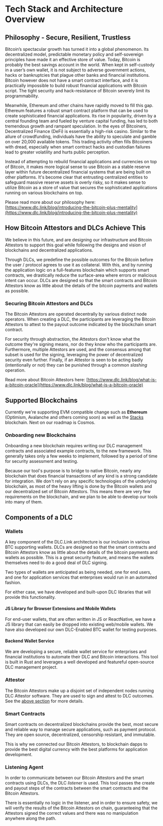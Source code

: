 # Tech Stack and Architecture Overview

## Philosophy - Secure, Resilient, Trustless

Bitcoin’s spectacular growth has turned it into a global phenomenon. Its decentralized model, predictable monetary policy and self-sovereign principles have made it an effective store of value. Today, Bitcoin is probably the best savings account in the world. When kept in self-custody in a user’s own wallet, it is not subject to adverse government actions, hacks or bankruptcies that plague other banks and financial institutions. Bitcoin however does not have a smart contract interface, and it is practically impossible to build robust financial applications with Bitcoin script. The tight security and hack-resistance of Bitcoin severely limit its programmability.&#x20;

Meanwhile, Ethereum and other chains have rapidly moved to fill this gap. Ethereum features a robust smart contract platform that can be used to create sophisticated financial applications. Its rise in popularity, driven by a central founding team and fueled by venture capital funding, has led to both tremendous growth and rampant speculation. In the eyes of Bitcoiners, Decentralized Finance (DeFi) is essentially a high-risk casino. Similar to the allure of crowdfunding, individuals have the ability to speculate and gamble on over 20,000 available tokens. This trading activity often fills Bitcoiners with dread, especially when smart contract hacks and custodian failures lead to greater volatility and hurts public perception.

Instead of attempting to rebuild financial applications and currencies on top of Bitcoin, it makes more logical sense to use Bitcoin as a stable reserve layer within future decentralized financial systems that are being built on other platforms. It's become clear that entrusting centralized entities to safeguard massive reserve assets is overly risky, so it makes sense to utilize Bitcoin as a store of value that secures the sophisticated applications running on various blockchains on top.

Please read more about our philosophy here: [https://www.dlc.link/blog/introducing-the-bitcoin-plus-mentality](https://www.dlc.link/blog/introducing-the-bitcoin-plus-mentality)

## How Bitcoin Attestors and DLCs Achieve This

We believe in this future, and are designing our infrastructure and Bitcoin Attestors to support this goal while following the designs and vision of blockchains and decentralized applications.

Through DLCs, we predefine the possible outcomes for the Bitcoin before the user / protocol agrees to use it as collateral. With this, and by running the application logic on a full-features blockchain which supports smart contracts, we drastically reduce the surface-area where errors or malicious intent can occur. DLCs are designed so that the smart contracts and Bitcoin Attestors know as little about the details of the bitcoin payments and wallets as possible.&#x20;

### Securing Bitcoin Attestors and DLCs

The Bitcoin Attestors are operated decentrally by various distinct node operators. When creating a DLC, the participants are leveraging the Bitcoin Attestors to attest to the payout outcome indicated by the blockchain smart contract.&#x20;

For security through abstraction, the Attestors don't know what the outcome they're signing means, nor do they know who the participants are. Furthermore, multiple Attestors are used, and the consensus among that subset is used for the signing, leveraging the power of decentralized security even further. Finally, if an Attestor is seen to be acting badly (intentionally or not) they can be punished through a common _slashing_ operation.&#x20;

Read more about Bitcoin Attestors here: [https://www.dlc.link/blog/what-is-a-bitcoin-oracle](https://www.dlc.link/blog/what-is-a-bitcoin-oracle)

## Supported Blockchains

Currently we're supporting EVM compatible change such as **Ethereum** (Optimism, Avalanche and others coming soon) as well as the [Stacks](https://www.stacks.co/) blockchain. Next on our roadmap is Cosmos.

### Onboarding new Blockchains

Onboarding a new blockchain requires writing our DLC management contracts and associated example contracts, to the new framework. This generally takes only a few weeks to implement, followed by a period of time for security assessment and testing.

Because our tool's purpose is to bridge to native Bitcoin, nearly any blockchain that does financial transactions of any kind is a strong candidate for integration. We don't rely on any specific technologies of the underlying blockchain, as most of the heavy lifting is done by the Bitcoin wallets and our decentralized set of Bitcoin Attestors. This means there are very few requirements on the blockchain, and we plan to be able to develop our tools into many of them.&#x20;

## Components of a DLC

### Wallets

A key component of the DLC.Link architecture is our inclusion in various BTC supporting wallets. DLCs are designed so that the smart contracts and Bitcoin Attestors know as little about the details of the bitcoin payments and wallets as possible. This is a great security feature, and means the wallets themselves need to do a good deal of DLC signing.

Two types of wallets are anticipated as being needed, one for end users, and one for application services that enterprises would run in an automated fashion.&#x20;

For either case, we have developed and built-upon DLC libraries that will provide this functionality.

#### JS Library for Browser Extensions and Mobile Wallets

For end-user wallets, that are often written in JS or ReactNative, we have a JS library that can easily be dropped into existing web/mobile wallets. We have also developed our own DLC-Enabled BTC wallet for testing purposes.

#### Backend Wallet Service

We are developing a secure, reliable wallet service for enterprises and financial institutions to automate their DLC and Bitcoin interactions. This tool is built in Rust and leverages a well developed and featureful open-source DLC management project.

### Attestor

The Bitcoin Attestors make up a disjoint set of independent nodes running DLC Attestor software. They are used to sign and attest to DLC outcomes. See the [above section](tech-stack.md#securing-bitcoin-oracles-and-dlcs) for more details.

### Smart Contracts

Smart contracts on decentralized blockchains provide the best, most secure and reliable way to manage secure applications, such as payment protocol. They are open source, decentralized, censorship resistant, and immutable.

This is why we connected our Bitcoin Attestors, to blockchain dapps to provide the best digital currency with the best platforms for application development.

### Listening Agent

In order to communicate between our Bitcoin Attestors and the smart contracts using DLCs, the DLC _listener_ is used. This tool passes the create and payout steps of the contracts between the smart contracts and the Bitcoin Attestors.&#x20;

There is essentially no logic in the listener, and in order to ensure safety, we will verify the results of the Bitcoin Attestors on chain, guaranteeing that the Attestors signed the correct values and there was no manipulation anywhere along the path.
